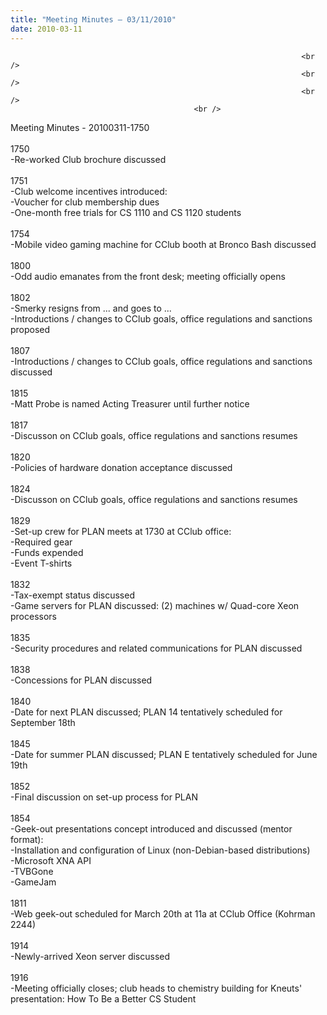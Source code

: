 ```yaml
---
title: "Meeting Minutes – 03/11/2010"
date: 2010-03-11
---
```

                                                                     <br />
                                                                     <br />
                                                                     <br />
                                             <br />
Meeting Minutes - 20100311-1750<br />
<br />
1750<br />
-Re-worked Club brochure discussed<br />
<br />
1751<br />
-Club welcome incentives introduced:<br />
	-Voucher for club membership dues<br />
	-One-month free trials for CS 1110 and CS 1120 students<br />
<br />
1754<br />
-Mobile video gaming machine for CClub booth at Bronco Bash discussed<br />
<br />
1800<br />
-Odd audio emanates from the front desk; meeting officially opens<br />
<br />
1802<br />
-Smerky resigns from ... and goes to ...<br />
-Introductions / changes to CClub goals, office regulations and sanctions proposed<br />
<br />
1807<br />
-Introductions / changes to CClub goals, office regulations and sanctions discussed<br />
<br />
1815<br />
-Matt Probe is named Acting Treasurer until further notice<br />
<br />
1817<br />
-Discusson on CClub goals, office regulations and sanctions resumes<br />
<br />
1820<br />
-Policies of hardware donation acceptance discussed<br />
<br />
1824<br />
-Discusson on CClub goals, office regulations and sanctions resumes<br />
<br />
1829<br />
-Set-up crew for PLAN meets at 1730 at CClub office:<br />
	-Required gear<br />
	-Funds expended<br />
	-Event T-shirts<br />
<br />
1832<br />
-Tax-exempt status discussed<br />
-Game servers for PLAN discussed: (2) machines w/ Quad-core Xeon processors<br />
<br />
1835<br />
-Security procedures and related communications for PLAN discussed<br />
<br />
1838<br />
-Concessions for PLAN discussed<br />
<br />
1840<br />
-Date for next PLAN discussed; PLAN 14 tentatively scheduled for September 18th<br />
<br />
1845<br />
-Date for summer PLAN discussed; PLAN E tentatively scheduled for June 19th<br />
<br />
1852<br />
-Final discussion on set-up process for PLAN<br />
<br />
1854<br />
-Geek-out presentations concept introduced and discussed (mentor format):<br />
	-Installation and configuration of Linux (non-Debian-based distributions)<br />
	-Microsoft XNA API<br />
	-TVBGone<br />
	-GameJam<br />
<br />
1811<br />
-Web geek-out scheduled for March 20th at 11a at CClub Office (Kohrman 2244)<br />
<br />
1914<br />
-Newly-arrived Xeon server discussed<br />
<br />
1916<br />
-Meeting officially closes; club heads to chemistry building for Kneuts' presentation: How To Be a Better CS Student<br />
